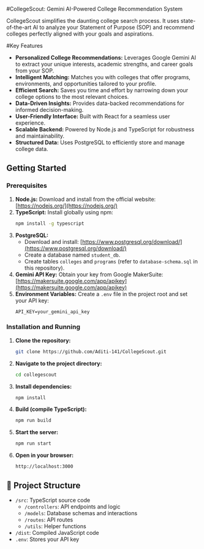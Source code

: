 #CollegeScout: Gemini AI-Powered College Recommendation System

CollegeScout simplifies the daunting college search process. It uses state-of-the-art AI to analyze your Statement of Purpose (SOP) and recommend colleges perfectly aligned with your goals and aspirations.

#Key Features

* **Personalized College Recommendations:**  Leverages Google Gemini AI to extract your unique interests, academic strengths, and career goals from your SOP.
* **Intelligent Matching:**  Matches you with colleges that offer programs, environments, and opportunities tailored to your profile.
* **Efficient Search:** Saves you time and effort by narrowing down your college options to the most relevant choices.
* **Data-Driven Insights:** Provides data-backed recommendations for informed decision-making.
* **User-Friendly Interface:**  Built with React for a seamless user experience.
* **Scalable Backend:**  Powered by Node.js and TypeScript for robustness and maintainability.
* **Structured Data:**  Uses PostgreSQL to efficiently store and manage college data.

## Getting Started

### Prerequisites

1.  **Node.js:**  Download and install from the official website: [https://nodejs.org/](https://nodejs.org/)
2.  **TypeScript:** Install globally using npm:
    ```bash
    npm install -g typescript
    ```
3.  **PostgreSQL:** 
    * Download and install: [https://www.postgresql.org/download/](https://www.postgresql.org/download/)
    * Create a database named `student_db`.
    * Create tables `colleges` and `programs` (refer to `database-schema.sql` in this repository).
4.  **Gemini API Key:** Obtain your key from Google MakerSuite: [https://makersuite.google.com/app/apikey](https://makersuite.google.com/app/apikey)
5.  **Environment Variables:** Create a `.env` file in the project root and set your API key:
    ```
    API_KEY=your_gemini_api_key
    ```

### Installation and Running

1.  **Clone the repository:**
    ```bash
    git clone https://github.com/Aditi-141/CollegeScout.git
    ```
2.  **Navigate to the project directory:**
    ```bash
    cd collegescout
    ```
3.  **Install dependencies:**
    ```bash
    npm install
    ```
4.  **Build (compile TypeScript):**
    ```bash
    npm run build
    ```
5.  **Start the server:**
    ```bash
    npm run start
    ```
6.  **Open in your browser:**
    ```
    http://localhost:3000 
    ```

## 📂 Project Structure

*   `/src`: TypeScript source code
    *   `/controllers`: API endpoints and logic
    *   `/models`: Database schemas and interactions
    *   `/routes`: API routes
    *   `/utils`: Helper functions
*   `/dist`: Compiled JavaScript code
*   `.env`: Stores your API key
